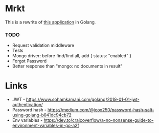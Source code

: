 # Mrkt
This is a rewrite of [this application](https://github.com/OpeOnikute/safety-alert-api) in Golang. 

### TODO
- Request validation middleware
- Tests
- Mongo driver: before find/find all, add { status: "enabled" }
- Forgot Password
- Better response than "mongo: no documents in result"

# Links
- JWT - https://www.sohamkamani.com/golang/2019-01-01-jwt-authentication/
- Password hash - https://medium.com/@jcox250/password-hash-salt-using-golang-b041dc94cb72
- Env variables - https://dev.to/craicoverflow/a-no-nonsense-guide-to-environment-variables-in-go-a2f